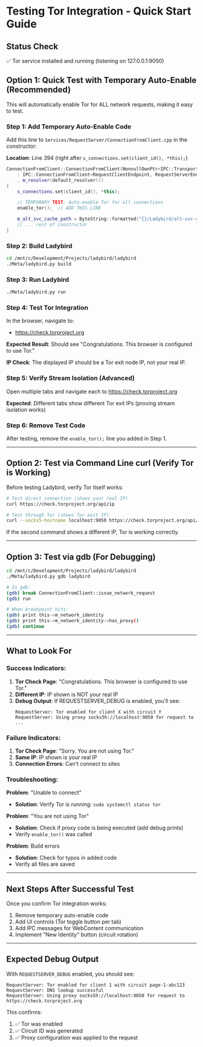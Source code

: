 # Testing Tor Integration - Quick Start Guide

## Status Check

✅ Tor service installed and running (listening on 127.0.0.1:9050)

## Option 1: Quick Test with Temporary Auto-Enable (Recommended)

This will automatically enable Tor for ALL network requests, making it easy to test.

### Step 1: Add Temporary Auto-Enable Code

Add this line to `Services/RequestServer/ConnectionFromClient.cpp` in the constructor:

**Location**: Line 394 (right after `s_connections.set(client_id(), *this);`)

```cpp
ConnectionFromClient::ConnectionFromClient(NonnullOwnPtr<IPC::Transport> transport)
    : IPC::ConnectionFromClient<RequestClientEndpoint, RequestServerEndpoint>(*this, move(transport), s_client_ids.allocate())
    , m_resolver(default_resolver())
{
    s_connections.set(client_id(), *this);

    // TEMPORARY TEST: Auto-enable Tor for all connections
    enable_tor();  // ADD THIS LINE

    m_alt_svc_cache_path = ByteString::formatted("{}/Ladybird/alt-svc-cache.txt", Core::StandardPaths::user_data_directory());
    // ... rest of constructor
}
```

### Step 2: Build Ladybird

```bash
cd /mnt/c/Development/Projects/ladybird/ladybird
./Meta/ladybird.py build
```

### Step 3: Run Ladybird

```bash
./Meta/ladybird.py run
```

### Step 4: Test Tor Integration

In the browser, navigate to:
- https://check.torproject.org

**Expected Result**: Should see "Congratulations. This browser is configured to use Tor."

**IP Check**: The displayed IP should be a Tor exit node IP, not your real IP.

### Step 5: Verify Stream Isolation (Advanced)

Open multiple tabs and navigate each to https://check.torproject.org

**Expected**: Different tabs show different Tor exit IPs (proving stream isolation works)

### Step 6: Remove Test Code

After testing, remove the `enable_tor();` line you added in Step 1.

---

## Option 2: Test via Command Line curl (Verify Tor is Working)

Before testing Ladybird, verify Tor itself works:

```bash
# Test direct connection (shows your real IP)
curl https://check.torproject.org/api/ip

# Test through Tor (shows Tor exit IP)
curl --socks5-hostname localhost:9050 https://check.torproject.org/api/ip
```

If the second command shows a different IP, Tor is working correctly.

---

## Option 3: Test via gdb (For Debugging)

```bash
cd /mnt/c/Development/Projects/ladybird/ladybird
./Meta/ladybird.py gdb ladybird

# In gdb:
(gdb) break ConnectionFromClient::issue_network_request
(gdb) run

# When breakpoint hits:
(gdb) print this->m_network_identity
(gdb) print this->m_network_identity->has_proxy()
(gdb) continue
```

---

## What to Look For

### Success Indicators:

1. **Tor Check Page**: "Congratulations. This browser is configured to use Tor."
2. **Different IP**: IP shown is NOT your real IP
3. **Debug Output**: If REQUESTSERVER_DEBUG is enabled, you'll see:
   ```
   RequestServer: Tor enabled for client X with circuit Y
   RequestServer: Using proxy socks5h://localhost:9050 for request to ...
   ```

### Failure Indicators:

1. **Tor Check Page**: "Sorry. You are not using Tor."
2. **Same IP**: IP shown is your real IP
3. **Connection Errors**: Can't connect to sites

### Troubleshooting:

**Problem**: "Unable to connect"
- **Solution**: Verify Tor is running: `sudo systemctl status tor`

**Problem**: "You are not using Tor"
- **Solution**: Check if proxy code is being executed (add debug prints)
- Verify `enable_tor()` was called

**Problem**: Build errors
- **Solution**: Check for typos in added code
- Verify all files are saved

---

## Next Steps After Successful Test

Once you confirm Tor integration works:

1. Remove temporary auto-enable code
2. Add UI controls (Tor toggle button per tab)
3. Add IPC messages for WebContent communication
4. Implement "New Identity" button (circuit rotation)

---

## Expected Debug Output

With `REQUESTSERVER_DEBUG` enabled, you should see:

```
RequestServer: Tor enabled for client 1 with circuit page-1-abc123
RequestServer: DNS lookup successful
RequestServer: Using proxy socks5h://localhost:9050 for request to https://check.torproject.org
```

This confirms:
1. ✅ Tor was enabled
2. ✅ Circuit ID was generated
3. ✅ Proxy configuration was applied to the request
